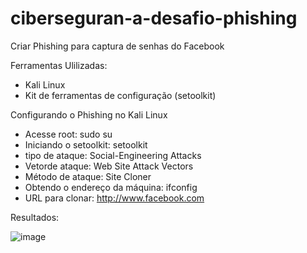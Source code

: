 # ciberseguran-a-desafio-phishing
Criar Phishing para captura de senhas do Facebook

Ferramentas Ulilizadas:
  
  * Kali Linux
  * Kit de ferramentas de configuração (setoolkit)

Configurando o Phishing no Kali Linux
  * Acesse root: sudo su
  * Iniciando o setoolkit: setoolkit
  * tipo de ataque: Social-Engineering Attacks
  * Vetorde ataque: Web Site Attack Vectors
  * Método de ataque: Site Cloner
  * Obtendo o endereço da máquina: ifconfig
  * URL para clonar: http://www.facebook.com

Resultados:

![image](https://github.com/user-attachments/assets/739f7dee-8ed5-4a51-bd64-abc22f937383)




